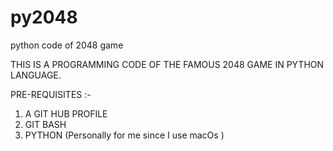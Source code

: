 # py2048
python code of 2048 game

THIS IS A PROGRAMMING CODE OF THE FAMOUS 2048 GAME IN PYTHON LANGUAGE.

PRE-REQUISITES :- 
1. A GIT HUB PROFILE
2. GIT BASH 
3. PYTHON (Personally for me since I use macOs )
